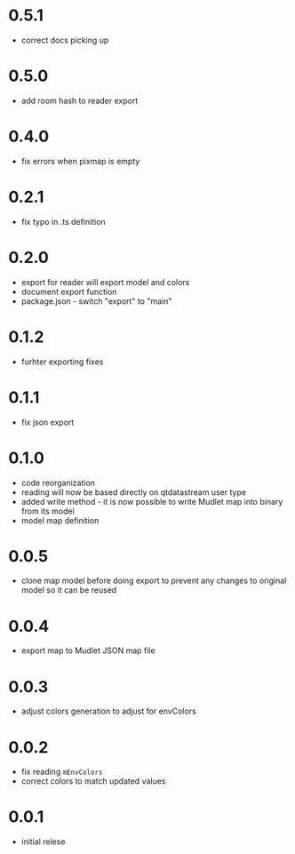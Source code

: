 # 0.5.1
- correct docs picking up

# 0.5.0
- add room hash to reader export

# 0.4.0
- fix errors when pixmap is empty

# 0.2.1
- fix typo in .ts definition

# 0.2.0
- export for reader will export model and colors
- document export function
- package.json - switch "export" to "main"

# 0.1.2
- furhter exporting fixes

# 0.1.1
- fix json export

# 0.1.0
- code reorganization
- reading will now be based directly on qtdatastream user type
- added write method - it is now possible to write Mudlet map into binary from its model
- model map definition

# 0.0.5
- clone map model before doing export to prevent any changes to original model so it can be reused

# 0.0.4
- export map to Mudlet JSON map file

# 0.0.3

- adjust colors generation to adjust for envColors

# 0.0.2

- fix reading `mEnvColors`
- correct colors to match updated values

# 0.0.1

- initial relese
